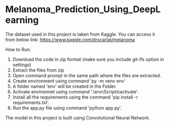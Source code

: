 # Melanoma_Prediction_Using_DeepLearning
The dataset used in this project is taken from Kaggle. You can access it from below link:
https://www.kaggle.com/drscarlat/melanoma

How to Run:
1. Download the code in zip format (make sure you include git-lfs option in settings)
2. Extract the files from zip 
3. Open command prompt in the same path where the files are extracted.
4. Create environment using command 'py -m venv env'
5. A folder named 'env' will be created in the Folder.
6. Activate environmet using command '.\env\Scripts\activate'.
7. Install all the requirements using the command 'pip install -r requirements.txt'.
8. Run the app.py file using command 'python app.py'.

The model in this project is built using Convolutional Neural Network.

